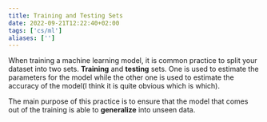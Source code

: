 ```yaml
---
title: Training and Testing Sets
date: 2022-09-21T12:22:40+02:00
tags: ['cs/ml']
aliases: ['']
---
```


When training a machine learning model, it is common practice to split your
dataset into two sets. **Training** and **testing** sets. One is used to
estimate the parameters for the model while the other one is used to estimate
the accuracy of the model(I think it is quite obvious which is which).

The main purpose of this practice is to ensure that the model that comes out of
the training is able to **generalize** into unseen data.



